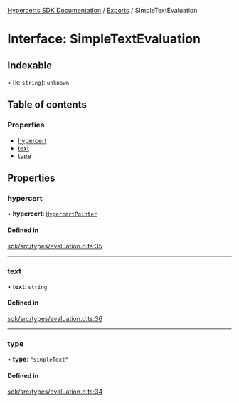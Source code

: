 [Hypercerts SDK Documentation](../README.md) / [Exports](../modules.md) / SimpleTextEvaluation

# Interface: SimpleTextEvaluation

## Indexable

▪ [k: `string`]: `unknown`

## Table of contents

### Properties

- [hypercert](SimpleTextEvaluation.md#hypercert)
- [text](SimpleTextEvaluation.md#text)
- [type](SimpleTextEvaluation.md#type)

## Properties

### hypercert

• **hypercert**: [`HypercertPointer`](HypercertPointer.md)

#### Defined in

[sdk/src/types/evaluation.d.ts:35](https://github.com/Network-Goods/hypercerts/blob/fceb7f4/sdk/src/types/evaluation.d.ts#L35)

---

### text

• **text**: `string`

#### Defined in

[sdk/src/types/evaluation.d.ts:36](https://github.com/Network-Goods/hypercerts/blob/fceb7f4/sdk/src/types/evaluation.d.ts#L36)

---

### type

• **type**: `"simpleText"`

#### Defined in

[sdk/src/types/evaluation.d.ts:34](https://github.com/Network-Goods/hypercerts/blob/fceb7f4/sdk/src/types/evaluation.d.ts#L34)
